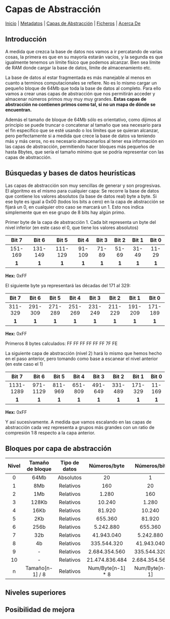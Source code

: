 # Capas de Abstracción
[Inicio](README.md) | [Metadatos](METADATA.md) | [Capas de Abstracción](ABSTRACT.md) | [Ficheros](FILES.md) | [Acerca De](ABOUT.md)

## Introducción

A medida que crezca la base de datos nos vamos a ir percatando de varias cosas, la primera es que en su mayoría estarán vacíos, y la segunda es que igualmente tenemos un límite físico que podemos alcanzar. Bien sea límite de RAM donde cargar la base de datos, límite de almacenamiento etc.

La base de datos al estar fragmentada es más manejable al menos en cuanto a terminos computacionales se refiere. No es lo mismo cargar un pequeño bloque de 64Mb que toda la base de datos al completo. Para ello vamos a crear unas capas de abstracción que nos permitirán acceder y almacenar números primos muy muy muy grandes. **Estas capas de abstracción no contienen primos como tal, si no un mapa de dónde se encuentran.**

Además el tamaño de bloque de 64Mb sólo es orientativo, como dijimos al principio se puede truncar o concatenar al tamaño que sea necesario para el fin específico que se esté usando o los límites que se quieran alcanzar, pero perfectamente si a medida que crece la base de datos va teniendo más y más ceros, no es necesario almacenarlos al tener esa información en las capas de abstracción, permitiendo hacer bloques más pequeños de hasta 8bytes, que sería el tamaño mínimo que se podría representar con las capas de abstracción.

## Búsquedas y bases de datos heurísticas

Las capas de abstracción son muy sencillas de generar y son progresivas. El algoritmo es el mismo para cualquier capa: Se recorre la base de datos que contiene los valores absolutos (la base de datos real) byte a byte. Si ese byte es igual a 0x00 (todos los bits a cero) en la capa de abstracción se fijará un 0, en cualquier otro caso se marcará un 1. Esto nos indica simplemente que en ese grupo de 8 bits hay algún primo.

Primer byte de la capa de abstracción 1. Cada bit representa un byte del nivel inferior (en este caso el 0, que tiene los valores absolutos)

| Bit 7 | Bit 6 | Bit 5 | Bit 4 | Bit 3 | Bit 2 | Bit 1 | Bit 0 |
| :---: | :---: | :---: | :---: | :---: | :---: | :---: | :---: |
| 151-169 | 131-149 | 111-129 | 91-109 | 71-89 | 51-69 | 31-49 | 11-29 |
| **1** | **1** | **1** | **1** | **1** | **1** | **1** | **1** |

**Hex:** 0xFF

El siguiente byte ya representará las décadas del 171 al 329:

| Bit 7 | Bit 6 | Bit 5 | Bit 4 | Bit 3 | Bit 2 | Bit 1 | Bit 0 |
| :---: | :---: | :---: | :---: | :---: | :---: | :---: | :---: |
| 311-329 | 291-309 | 271-289 | 251-269 | 231-249 | 211-229 | 191-209 | 171-189 |
| **1** | **1** | **1** | **1** | **1** | **1** | **1** | **1** |

**Hex:** 0xFF

Primeros 8 bytes calculados: FF FF FF FF FF FF 7F FE

La siguiente capa de abstracción (nivel 2) hará lo mismo que hemos hecho en el paso anterior, pero tomando como base a escanear el nivel anterior (en este caso el 1)

| Bit 7 | Bit 6 | Bit 5 | Bit 4 | Bit 3 | Bit 2 | Bit 1 | Bit 0 |
| :---: | :---: | :---: | :---: | :---: | :---: | :---: | :---: |
| 1131-1289 | 971-1129 | 811-969 | 651-809 | 491-649 | 331-489 | 171-329 | 11-169 |
| **1** | **1** | **1** | **1** | **1** | **1** | **1** | **1** |

**Hex:** 0xFF

Y así sucesivamente. A medida que vamos escalando en las capas de abstracción cada vez representa a grupos más grandes con un ratio de compresión 1:8 respecto a la capa anterior.

## Bloques por capa de abstracción

|Nivel|Tamaño de bloque|Tipo de datos|Números/byte|Números/bit|Ratio de compresión|
|:--:|:--:|:--:|:--:|:--:|:--:|
|0|64Mb|Absolutos|20|1|N/A|
|1|8Mb|Relativos|160|20|1:8|
|2|1Mb|Relativos|1.280|160|1:64|
|3|128Kb|Relativos|10.240|1.280|1:512|
|4|16Kb|Relativos|81.920|10.240|1:4.096|
|5|2Kb|Relativos|655.360|81.920|1:32.768|
|6|256b|Relativos|5.242.880|655.360|1:262.144|
|7|32b|Relativos|41.943.040|5.242.880|1:2.097.152|
|8|4b|Relativos|335.544.320|41.943.040|1:16.777.216|
|9|-|Relativos|2.684.354.560|335.544.320|1:134.217.728|
|10|-|Relativos|21.474.836.484|2.684.354.560|1:1.073.741.824|
|n|Tamaño[n-1] / 8|Relativos|Num/Byte[n-1] * 8|Num/Byte[n-1]|Ratio[n-1] * 8|

## Niveles superiores

## Posibilidad de mejora